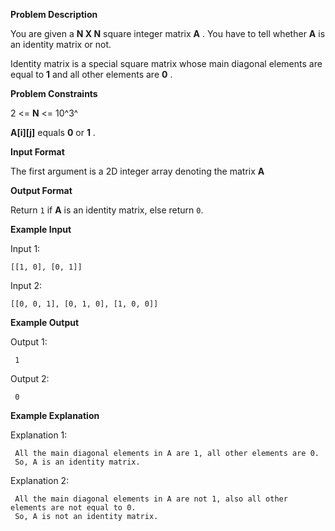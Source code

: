 **Problem Description**

You are given a **N X N** square integer matrix **A** . You have to tell whether **A** is an identity matrix or not.

Identity matrix is a special square matrix whose main diagonal elements are equal to **1** and all other elements are **0** .

**Problem Constraints**

2 <= **N** <= 10^3^

**A[i][j]** equals **0** or **1** .

**Input Format**

The first argument is a 2D integer array denoting the matrix **A**

**Output Format**

Return `1` if **A** is an identity matrix, else return `0`.

**Example Input**

Input 1:

```
[[1, 0], [0, 1]]
```

Input 2:

```
[[0, 0, 1], [0, 1, 0], [1, 0, 0]]
```

**Example Output**

Output 1:

```
 1
```

Output 2:

```
 0
```

**Example Explanation**

Explanation 1:

```
 All the main diagonal elements in A are 1, all other elements are 0.
 So, A is an identity matrix.
```

Explanation 2:

```
 All the main diagonal elements in A are not 1, also all other elements are not equal to 0.
 So, A is not an identity matrix.
```
